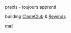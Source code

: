 praxis - toujours apprenti

building [CladeClub](https://clade.club) & [Rewinds](https://rewinds.xyz)

[mail](mailto:cinax@clade.club)
